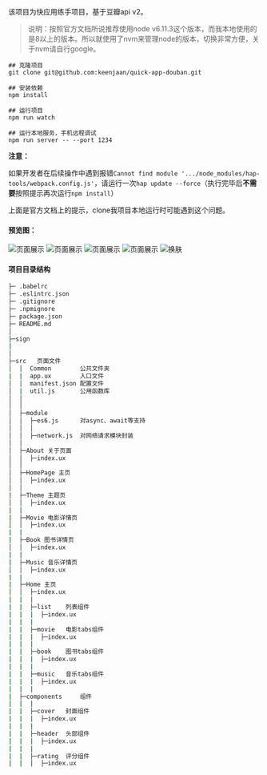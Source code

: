 该项目为快应用练手项目，基于豆瓣api v2。
> 说明：按照官方文档所说推荐使用node v6.11.3这个版本，而我本地使用的是8以上的版本。所以就使用了nvm来管理node的版本，切换非常方便，关于nvm请自行google。





~~~
## 克隆项目
git clone git@github.com:keenjaan/quick-app-douban.git

## 安装依赖
npm install

## 运行项目
npm run watch

## 运行本地服务，手机远程调试
npm run server -- --port 1234
~~~

**注意：**

如果开发者在后续操作中遇到报错`Cannot find module '.../node_modules/hap-tools/webpack.config.js'`，请运行一次`hap update --force`（执行完毕后**不需要**按照提示再次运行`npm install`）

上面是官方文档上的提示，clone我项目本地运行时可能遇到这个问题。



#### 预览图：

![页面展示](shotscreen/5.gif)	![页面展示](shotscreen/6.gif)	![页面展示](shotscreen/7.gif)	![页面展示](shotscreen/8.gif)	![换肤](shotscreen/1.gif)

#### 项目目录结构

~~~bash
├─ .babelrc
├─ .eslintrc.json
├─ .gitignore
├─ .npmignore
├─ package.json
├─ README.md
│
├─sign
|
│
├─src   页面文件
│  │  Common    	公共文件夹
|  |  app.ux		入口文件
│  │  manifest.json 配置文件
│  |  util.js		公用函数库
│  │
│  │
│  ├─module
│  │  ├─es6.js		对async、await等支持
│  │  │
│  │  ├─network.js	对网络请求模块封装
│  │
│  ├─About 关于页面
│  │  ├─index.ux
│  │
│  ├─HomePage 主页
│  │  ├─index.ux
│  │
|  ├─Theme 主题页
│  │  ├─index.ux
|  |
|  ├─Movie 电影详情页
│  │  ├─index.ux
|  |
|  ├─Book 图书详情页
│  │  ├─index.ux
|  |
|  ├─Music 音乐详情页
│  │  ├─index.ux
|  |
|  ├─Home 主页
│  │  ├─index.ux
|  |  |
|  |  ├─list	列表组件
|  |  |  ├─index.ux
|  |  |
|  |  ├─movie	电影tabs组件
|  |  |  ├─index.ux
|  |  |
|  |  ├─book	图书tabs组件
|  |  |  ├─index.ux
|  |  |
|  |  ├─music	音乐tabs组件
|  |  |  ├─index.ux
|  |  |
|  ├─components		组件
|  |  |
|  |  ├─cover	封面组件
|  |  |  ├─index.ux
|  |  |
|  |  ├─header	头部组件
|  |  |  ├─index.ux
|  |  |
|  |  ├─rating	评分组件
|  |  |  ├─index.ux
~~~

